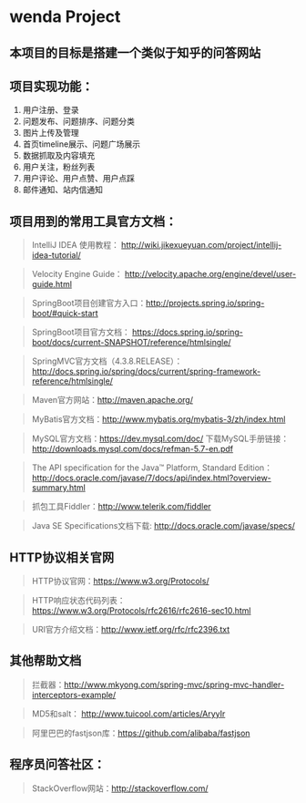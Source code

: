 # wenda Project
## 本项目的目标是搭建一个类似于知乎的问答网站 
## 项目实现功能：
1. 用户注册、登录
2. 问题发布、问题排序、问题分类
3. 图片上传及管理
4. 首页timeline展示、问题广场展示
5. 数据抓取及内容填充
6. 用户关注，粉丝列表
7. 用户评论、用户点赞、用户点踩
8. 邮件通知、站内信通知

## 项目用到的常用工具官方文档：
> IntelliJ IDEA 使用教程： http://wiki.jikexueyuan.com/project/intellij-idea-tutorial/  

> Velocity Engine Guide： http://velocity.apache.org/engine/devel/user-guide.html 

> SpringBoot项目创建官方入口：http://projects.spring.io/spring-boot/#quick-start 

> SpringBoot项目官方文档： https://docs.spring.io/spring-boot/docs/current-SNAPSHOT/reference/htmlsingle/ 

> SpringMVC官方文档（4.3.8.RELEASE）：http://docs.spring.io/spring/docs/current/spring-framework-reference/htmlsingle/

> Maven官方网站：http://maven.apache.org/

> MyBatis官方文档：http://www.mybatis.org/mybatis-3/zh/index.html

> MySQL官方文档：https://dev.mysql.com/doc/     下载MySQL手册链接：http://downloads.mysql.com/docs/refman-5.7-en.pdf

> The API specification for the Java™ Platform, Standard Edition：http://docs.oracle.com/javase/7/docs/api/index.html?overview-summary.html

> 抓包工具Fiddler：http://www.telerik.com/fiddler

> Java SE Specifications文档下载: http://docs.oracle.com/javase/specs/

## HTTP协议相关官网
> HTTP协议官网：https://www.w3.org/Protocols/

> HTTP响应状态代码列表：https://www.w3.org/Protocols/rfc2616/rfc2616-sec10.html

> URI官方介绍文档：http://www.ietf.org/rfc/rfc2396.txt

## 其他帮助文档
> 拦截器：http://www.mkyong.com/spring-mvc/spring-mvc-handler-interceptors-example/

> MD5和salt： http://www.tuicool.com/articles/AryyIr

> 阿里巴巴的fastjson库：https://github.com/alibaba/fastjson

## 程序员问答社区：
> StackOverflow网站：http://stackoverflow.com/



